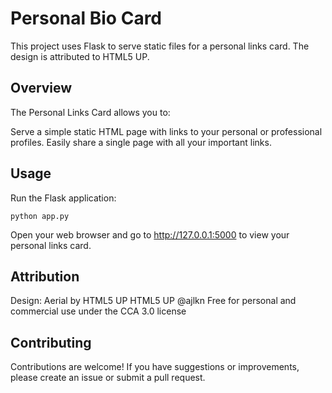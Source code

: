 # Personal Bio Card

This project uses Flask to serve static files for a personal links card. The design is attributed to HTML5 UP.

## Overview

The Personal Links Card allows you to:

Serve a simple static HTML page with links to your personal or professional profiles.
Easily share a single page with all your important links.

## Usage

Run the Flask application:

```shell
python app.py
```

Open your web browser and go to http://127.0.0.1:5000 to view your personal links card.

## Attribution

Design: Aerial by HTML5 UP
HTML5 UP
@ajlkn
Free for personal and commercial use under the CCA 3.0 license

## Contributing

Contributions are welcome! If you have suggestions or improvements, please create an issue or submit a pull request.